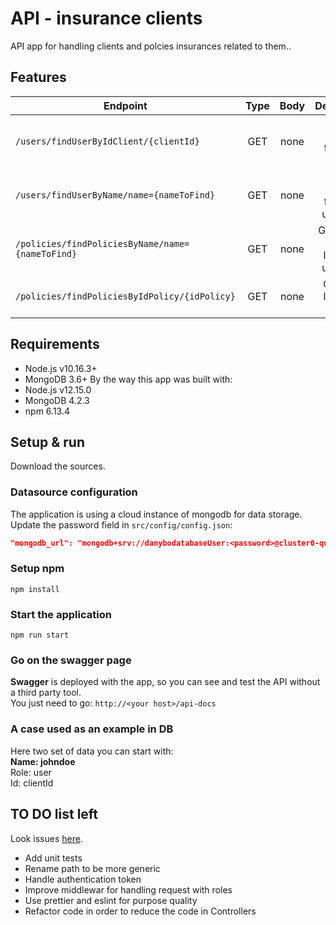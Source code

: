 # API - insurance clients 
API app for handling clients and polcies insurances related to them..  


## Features
| Endpoint   |      Type      |      Body      |  Description |
|------------|:--------------:|:--------------:|-------------:|
| `/users/findUserByIdClient/{clientId}` |  GET | none | Get user data filtered by user id |
| `/users/findUserByName/name={nameToFind}` |    GET   | none |   Get User data filtered by user name |
| `/policies/findPoliciesByName/name={nameToFind}` | GET | none |    Get a list of policies linked to a user name |
| `/policies/findPoliciesByIdPolicy/{idPolicy}` | GET | none |    Get a user linked to a policy id |

## Requirements
* Node.js v10.16.3+
* MongoDB 3.6+
By the way this app was built with:
* Node.js v12.15.0
* MongoDB 4.2.3
* npm 6.13.4

## Setup & run
Download the sources.

### Datasource configuration
The application is using a cloud instance of mongodb for data storage.  
Update the password field in `src/config/config.json`:
``` json
"mongodb_url": "mongodb+srv://danybodatabaseUser:<password>@cluster0-quo37.mongodb.net/insurancesPoliciesDB?retryWrites=true&w=majority",
```

### Setup npm
``` shell script
npm install
```

### Start the application
``` shell script
npm run start
```

### Go on the swagger page
**Swagger** is deployed with the app, so you can see and test the API without a third party tool.  
You just need to go: `http://<your host>/api-docs`

### A case used  as an example in DB
Here two set of data you can start with:  
**Name: johndoe**  
Role: user  
Id: clientId  

## TO DO list left
Look issues [here](https://github.com/danybo/app-api-nodejs/issues).
* Add unit tests
* Rename path to be more generic
* Handle authentication token 
* Improve middlewar for handling request with roles
* Use prettier and eslint for purpose quality
* Refactor code in order to reduce the code in Controllers

